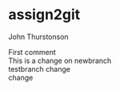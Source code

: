 # assign2git
John Thurstonson

First comment    
This is a change on newbranch  
testbranch change   
change  